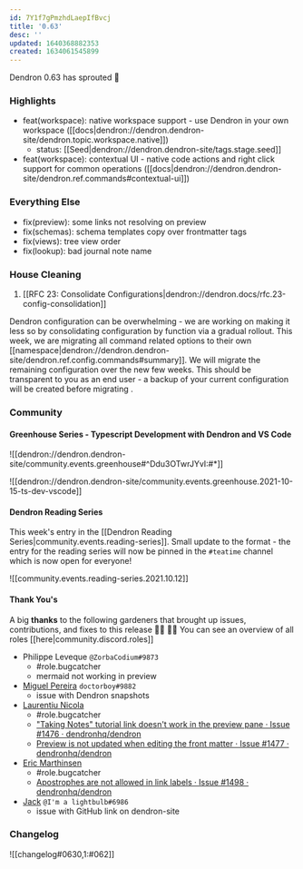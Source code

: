 ```yaml
---
id: 7Y1f7gPmzhdLaepIfBvcj
title: '0.63'
desc: ''
updated: 1640368882353
created: 1634061545899
---
```


Dendron 0.63 has sprouted  🌱

### Highlights
- feat(workspace): native workspace support - use Dendron in your own workspace ([[docs|dendron://dendron.dendron-site/dendron.topic.workspace.native]])
    - status: [[Seed|dendron://dendron.dendron-site/tags.stage.seed]]
- feat(workspace): contextual UI - native code actions and right click support for common operations ([[docs|dendron://dendron.dendron-site/dendron.ref.commands#contextual-ui]])

### Everything Else
- fix(preview): some links not resolving on preview 
- fix(schemas): schema templates copy over frontmatter tags  
- fix(views): tree view order 
- fix(lookup): bad journal note name  

### House Cleaning

1. [[RFC 23: Consolidate Configurations|dendron://dendron.docs/rfc.23-config-consolidation]]

Dendron configuration can be overwhelming - we are working on making it less so by consolidating configuration by function via a gradual rollout. This week, we are migrating all command related options to their own [[namespace|dendron://dendron.dendron-site/dendron.ref.config.commands#summary]]. We will migrate the remaining configuration over the new few weeks. This should be transparent to you as an end user - a backup of your current configuration will be created before migrating .

### Community

#### Greenhouse Series - Typescript Development with Dendron and VS Code

![[dendron://dendron.dendron-site/community.events.greenhouse#^Ddu3OTwrJYvI:#*]]

![[dendron://dendron.dendron-site/community.events.greenhouse.2021-10-15-ts-dev-vscode]]

#### Dendron Reading Series

This week's entry in the [[Dendron Reading Series|community.events.reading-series]]. Small update to the format - the entry for the reading series will now be pinned in the `#teatime` channel which is now open for everyone!

![[community.events.reading-series.2021.10.12]]

#### Thank You's

A big **thanks** to the following gardeners that brought up issues, contributions, and fixes to this release :man_farmer: :woman_farmer: 
You can see an overview of all roles [[here|community.discord.roles]]

- Philippe Leveque `@ZorbaCodium#9873`
    - #role.bugcatcher
    - mermaid not working in preview
- [Miguel Pereira](https://github.com/doctorboyMP) `doctorboy#9882`
    - issue with Dendron snapshots
- [Laurentiu Nicola](https://github.com/lnicola)
    - #role.bugcatcher
    - ["Taking Notes" tutorial link doesn't work in the preview pane · Issue #1476 · dendronhq/dendron](https://github.com/dendronhq/dendron/issues/1476)
    - [Preview is not updated when editing the front matter · Issue #1477 · dendronhq/dendron](https://github.com/dendronhq/dendron/issues/1477)
- [Eric Marthinsen](https://github.com/emarthinsen)
    - #role.bugcatcher
    - [Apostrophes are not allowed in link labels · Issue #1498 · dendronhq/dendron](https://github.com/dendronhq/dendron/issues/1498)
- [Jack](https://github.com/imalightbulb) `@I'm a lightbulb#6986`
    - issue with GitHub link on dendron-site

### Changelog
![[changelog#0630,1:#062]]
